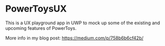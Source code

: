 # PowerToysUX

This is a UX playground app in UWP to mock up some of the existing and upcoming features of PowerToys.

More info in my blog post: https://medium.com/p/758b6b6cf42b/
